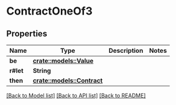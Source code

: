 # ContractOneOf3

## Properties

Name | Type | Description | Notes
------------ | ------------- | ------------- | -------------
**be** | [**crate::models::Value**](Value.md) |  | 
**r#let** | **String** |  | 
**then** | [**crate::models::Contract**](Contract.md) |  | 

[[Back to Model list]](../README.md#documentation-for-models) [[Back to API list]](../README.md#documentation-for-api-endpoints) [[Back to README]](../README.md)


